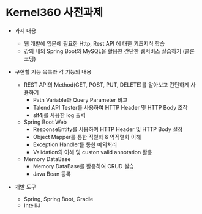 # Kernel360 사전과제

- 과제 내용
  - 웹 개발에 입문에 필요한 Http, Rest API 에 대한 기초지식 학습
  - 강의 내의 Spring Boot와 MySQL을 활용한 간단한 웹서비스 실습하기 (클론 코딩)

- 구현할 기능 목록과 각 기능의 내용
  - REST API의 Method(GET, POST, PUT, DELETE)를 알아보고 간단하게 사용하기
    - Path Variable과 Query Parameter 비교
    - Talend API Tester를 사용하여 HTTP Header 및 HTTP Body 조작
    - slf4j를 사용한 log 출력
  - Spring Boot Web
    - ResponseEntity를 사용하여 HTTP Header 및 HTTP Body 설정
    - Object Mapper를 통한 직렬화 & 역직렬화 이해
    - Exception Handler를 통한 예외처리
    - Validation의 이해 및 custon valid annotation 활용
  - Memory DataBase
    - Memory DataBase를 활용하여 CRUD 실습
    - Java Bean 등록

- 개발 도구
  - Spring, Spring Boot, Gradle
  - IntelliJ
